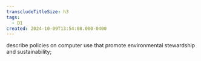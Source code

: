```yaml
---
transcludeTitleSize: h3
tags:
  - D1
created: 2024-10-09T13:54:08.000-0400
---
```

describe policies on computer use that promote environmental stewardship and sustainability;
